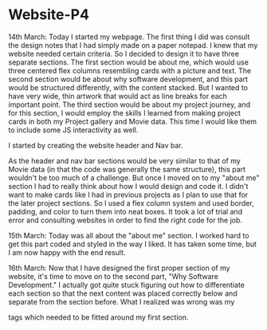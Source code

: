 # Website-P4



14th March: Today I started my webpage.
The first thing I did was consult the design notes that I had simply made on a paper notepad. I knew that my website needed certain criteria. So I decided to design it to have three separate sections. The first section would be about me, which would use three centered flex columns resembling cards with a picture and text. The second section would be about why software development, and this part would be structured differently, with the content stacked. But I wanted to have very wide, thin artwork that would act as line breaks for each important point. The third section would be about my project journey, and for this section, I would employ the skills I learned from making project cards in both my Project gallery and Movie data. This time I would like them to include some JS interactivity as well.

I started by creating the website header and Nav bar.

As the header and nav bar sections would be very similar to that of my Movie data (in that the code was generally the same structure), this part wouldn't be too much of a challenge. But once I moved on to my "about me" section I had to really think about how I would design and code it. I didn't want to make cards like I had in previous projects as I plan to use that for the later project sections.
So I used a flex column system and used border, padding, and color to turn them into neat boxes.
It took a lot of trial and error and consulting websites in order to find the right code for the job.

15th March:
Today was all about the "about me" section. I worked hard to get this part coded and styled in the way I liked. It has taken some time, but I am now happy with the end result.

16th March:
Now that I have designed the first proper section of my website, it's time to move on to the second part, "Why Software Development." I actually got quite stuck figuring out how to differentiate each section so that the next content was placed correctly below and separate from the section before. What I realized was wrong was my <main> tags which needed to be fitted around my first section.
